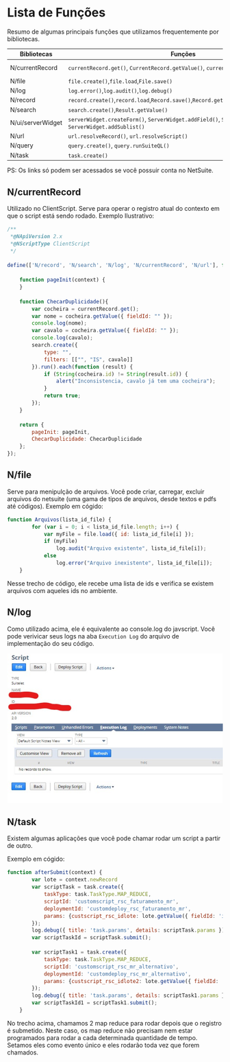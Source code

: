 # Lista de Funções

Resumo de algumas principais funções que utilizamos frequentemente por bibliotecas.

Bibliotecas | Funções | Links
-------| -------- | -------
N/currentRecord | `currentRecord.get()`, `CurrentRecord.getValue()`, `currentRecord.setValue()` | [N/currentRecord Module](https://4847589-sb1.app.netsuite.com/app/help/helpcenter.nl?fid=section_4625600928.html)
N/file | `file.create()`,`file.load`,`File.save()` | [N/file Module](https://4847589-sb1.app.netsuite.com/app/help/helpcenter.nl?fid=section_4205693274.html)
N/log| `log.error()`,`log.audit()`,`log.debug()` | [N/log Module](https://4847589-sb1.app.netsuite.com/app/help/helpcenter.nl?fid=section_4574548135.html)
N/record | `record.create()`,`record.load`,`Record.save()`,`Record.getValue()`,`Record.setValue()` | [N/record Module](https://4847589-sb1.app.netsuite.com/app/help/helpcenter.nl?fid=section_4267255811.html)
N/search | `search.create()`,`Result.getValue()` | [N/search Module](https://4847589-sb1.app.netsuite.com/app/help/helpcenter.nl?fid=section_4345764122.html)
N/ui/serverWidget |`serverWidget.createForm()`, `ServerWidget.addField()`, `ServerWidget.addButton()`, `ServerWidget.addSublist()` |[N/ui/serverWidget Module](https://4847589-sb1.app.netsuite.com/app/help/helpcenter.nl?fid=section_4321345532.html)
N/url |`url.resolveRecord()`, `url.resolveScript()` | [N/url Module](https://4847589-sb1.app.netsuite.com/app/help/helpcenter.nl?fid=section_4358552918.html)
N/query |`query.create()`, `query.runSuiteQL()` |[N/query Module](https://4847589-sb1.app.netsuite.com/app/help/helpcenter.nl?fid=section_1510275060.html)
N/task | `task.create()` | [N/task  Module](https://4847589-sb1.app.netsuite.com/app/help/helpcenter.nl?fid=section_4345787858.html)

PS: Os links só podem ser acessados se você possuir conta no NetSuite.

## N/currentRecord
Utilizado no ClientScript. Serve para operar o registro atual do contexto em que o script está sendo rodado.
Exemplo Ilustrativo:
~~~javascript
/**
 *@NApiVersion 2.x
 *@NScriptType ClientScript
 */

define(['N/record', 'N/search', 'N/log', 'N/currentRecord', 'N/url'], function (record, search, log, currentRecord, url) {

    function pageInit(context) {
    }

    function ChecarDuplicidade(){
        var cocheira = currentRecord.get();
        var nome = cocheira.getValue({ fieldId: "" });
        console.log(nome);
        var cavalo = cocheira.getValue({ fieldId: "" });
        console.log(cavalo);
        search.create({
            type: "",
            filters: [["", "IS", cavalo]]
        }).run().each(function (result) {
            if (String(cocheira.id) != String(result.id)) {
                alert("Inconsistencia, cavalo já tem uma cocheira");
            }
            return true;
        });
    }

    return {
        pageInit: pageInit,
        ChecarDuplicidade: ChecarDuplicidade
    };
});
~~~

## N/file

Serve para menipulção de arquivos. Você pode criar, carregar, excluir arquivos do netsuite (uma gama de tipos de arquivos, desde textos e pdfs até códigos).
Exemplo em cógido:
~~~javascript
function Arquivos(lista_id_file) {
        for (var i = 0; i < lista_id_file.length; i++) {
            var myFile = file.load({ id: lista_id_file[i] });
            if (myFile)
                log.audit("Arquivo existente", lista_id_file[i]);
            else
                log.error("Arquivo inexistente", lista_id_file[i]);
    }
~~~
Nesse trecho de código, ele recebe uma lista de ids e verifica se existem arquivos com aqueles ids no ambiente.

## N/log
Como utilizado acima, ele é equivalente ao console.log do javscript. Você pode verivicar seus logs na aba `Execution Log` do arquivo de implementação do seu código.

![LOGS](logs_netsuite.jpg)

## N/task
Existem algumas aplicações que você pode chamar rodar um script a partir de outro.

Exemplo em cógido:
~~~javascript
function afterSubmit(context) {
        var lote = context.newRecord
        var scriptTask = task.create({
            taskType: task.TaskType.MAP_REDUCE,
            scriptId: 'customscript_rsc_faturamento_mr',
            deploymentId: 'customdeploy_rsc_faturamento_mr',
            params: {custscript_rsc_idlote: lote.getValue({ fieldId: 'id' })}
        });
        log.debug({ title: 'task.params', details: scriptTask.params });
        var scriptTaskId = scriptTask.submit();

        var scriptTask1 = task.create({
            taskType: task.TaskType.MAP_REDUCE,
            scriptId: 'customscript_rsc_mr_alternativo',
            deploymentId: 'customdeploy_rsc_mr_alternativo',
            params: {custscript_rsc_idlote2: lote.getValue({ fieldId: 'id' })}
        });
        log.debug({ title: 'task.params', details: scriptTask1.params });
        var scriptTaskId1 = scriptTask1.submit();
    }
~~~
No trecho acima, chamamos 2 map reduce para rodar depois que o registro é submetido. Neste caso, os map reduce não precisam nem estar programados para rodar a cada determinada quantidade de tempo. Setamos eles como evento único e eles rodarão toda vez que forem chamados.

